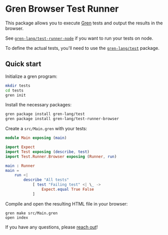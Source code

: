 # Gren Browser Test Runner

This package allows you to execute [Gren](https://gren-lang.org/) tests and output the results in the browser.

See [`gren-lang/test-runner-node`](https://packages.gren-lang.org/package/gren-lang/test-runner-node/version/latest/overview) if you want to run your tests on node.

To define the actual tests, you'll need to use the [`gren-lang/test`](https://packages.gren-lang.org/package/gren-lang/test/version/latest/overview) package.

## Quick start

Initialize a gren program:

```sh
mkdir tests
cd tests
gren init
```

Install the necessary packages:

```sh
gren package install gren-lang/test
gren package install gren-lang/test-runner-browser
```

Create a `src/Main.gren` with your tests:

```elm
module Main exposing (main)

import Expect
import Test exposing (describe, test)
import Test.Runner.Browser exposing (Runner, run)

main : Runner
main =
    run <|
        describe "All tests"
            [ test "Failing test" <| \_ ->
                Expect.equal True False
            ]
```

Compile and open the resulting HTML file in your browser:

```
gren make src/Main.gren
open index
```

If you have any questions, please [reach out](https://gren-lang.org/community)!

